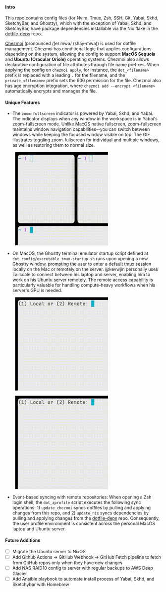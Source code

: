 #### Intro

This repo contains config files (for Nvim, Tmux, Zsh, SSH, Git, Yabai, Skhd, SketchyBar, and Ghostty), which with the exception of Yabai, Skhd, and SketchyBar, have package dependencies installable via the Nix flake in the [dotfile-deps](https://www.github.com/kevwjin/dotfile-deps) repo.

[Chezmoi](https://www.chezmoi.io/) (pronounced /ʃeɪ mwa/ (shay-mwa)) is used for dotfile management. Chezmoi has conditional logic that applies configurations depending on the system, allowing the config to support **MacOS Sequoia** and **Ubuntu (Oracular Oriole)** operating systems. Chezmoi also allows declarative configuration of file attributes through file name prefixes. When applying the config on `chezmoi apply`, for instance, the `dot_<filename>` prefix is replaced with a leading `.` for the filename, and the `private_<filename>` prefix sets the 600 permission for the file. Chezmoi also has age encryption integration, where `chezmoi add --encrypt <filename>` automatically encrypts and manages the file.

#### Unique Features
- The `zoom-fullscreen` indicator is powered by Yabai, Skhd, and Yabai. The indicator displays when any window in the workspace is in Yabai's zoom-fullscreen mode. Unlike MacOS native fullscreen, zoom-fullscreen maintains window navigation capabilities--you can switch between windows while keeping the focused window visible on top. The GIF illustrates toggling zoom-fullscreen for individual and multiple windows, as well as restoring them to normal size.

&nbsp;
&nbsp;&nbsp;&nbsp;&nbsp;&nbsp;&nbsp;<img src="docs/SketchybarDemo.gif" height="300">
&nbsp;

- On MacOS, the Ghostty terminal emulator startup script defined at `dot_config/executable_tmux-startup.sh` runs upon opening a new Ghostty window, prompting the user to enter a default tmux session locally on the Mac or remotely on the server. @kevwjin personally uses Tailscale to connect between his laptop and server, enabling him to work on his Ubuntu server remotely. The remote access capability is particularly valuable for handling compute-heavy workflows when his server's GPU is needed.

&nbsp;
&nbsp;&nbsp;&nbsp;&nbsp;&nbsp;&nbsp;<img src="docs/LocalTmuxDemo.gif" height="300">
&nbsp;

&nbsp;
&nbsp;&nbsp;&nbsp;&nbsp;&nbsp;&nbsp;<img src="docs/RemoteTmuxDemo.gif" height="300">
&nbsp;

- Event-based syncing with remote repositories: When opening a Zsh login shell, the `dot_zprofile` script executes the following sync operations: 1) `update_chezmoi` syncs dotfiles by pulling and applying changes from this repo, and 2) `update_nix` syncs dependencies by pulling and applying changes from the [dotfile-deps](https://www.github.com/kevwjin/dotfile-deps) repo. Consequently, the user profile environment is consistent across the personal MacOS laptop and Ubuntu server.

#### Future Additions
- [ ] Migrate the Ubuntu server to NixOS
- [ ] Add Github Actions -> GitHub Webhook -> GitHub Fetch pipeline to fetch from GitHub repos only when they have new changes
- [ ] Add NAS RAID10 config to server with regular backups to AWS Deep Glacier
- [ ] Add Ansible playbook to automate install process of Yabai, Skhd, and Sketchybar with Homebrew
